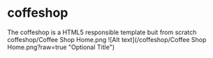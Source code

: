 # coffeshop
The coffeshop is a HTML5  responsible template  buit from scratch
coffeshop/Coffee Shop Home.png
![Alt text](/coffeshop/Coffee Shop Home.png?raw=true "Optional Title")
